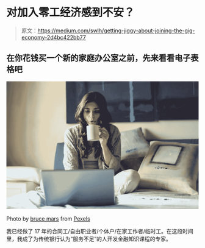 # 对加入零工经济感到不安？

> 原文：<https://medium.com/swlh/getting-jiggy-about-joining-the-gig-economy-2d4bc422bb77>

## 在你花钱买一个新的家庭办公室之前，先来看看电子表格吧

![](img/0b2bad118c62ae23800fb3cade9ee965.png)

Photo by [bruce mars](https://www.pexels.com/@olly?utm_content=attributionCopyText&utm_medium=referral&utm_source=pexels) from [Pexels](https://www.pexels.com/photo/woman-in-grey-jacket-sits-on-bed-uses-grey-laptop-935743/?utm_content=attributionCopyText&utm_medium=referral&utm_source=pexels)

我已经做了 17 年的合同工/自由职业者/个体户/在家工作者/临时工。在这段时间里，我成了为传统银行认为“服务不足”的人开发金融知识课程的专家。